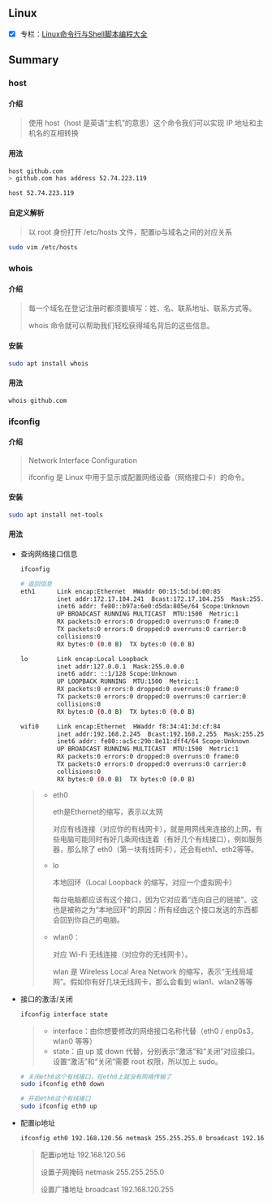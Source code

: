 ## Linux 

- [x] 专栏：[Linux命令行与Shell脚本编程大全](http://www.imooc.com/read/39)



## Summary

### host

#### 介绍

> 使用 host（host 是英语“主机”的意思）这个命令我们可以实现 IP 地址和主机名的互相转换

#### 用法

```bash
host github.com
> github.com has address 52.74.223.119

host 52.74.223.119
```

#### 自定义解析

> 以 root 身份打开 /etc/hosts 文件，配置ip与域名之间的对应关系

```bash
sudo vim /etc/hosts
```



### whois

#### 介绍

> 每一个域名在登记注册时都须要填写：姓、名、联系地址、联系方式等。
>
> whois 命令就可以帮助我们轻松获得域名背后的这些信息。

#### 安装

```bash
sudo apt install whois
```

#### 用法

```bash
whois github.com
```



### ifconfig

#### 介绍

>  Network Interface Configuration
>
> ifconfig 是 Linux 中用于显示或配置网络设备（网络接口卡）的命令。

#### 安装

```bash
sudo apt install net-tools
```

#### 用法

- 查询网络接口信息

  ```bash
  ifconfig
  ```

  ```bash
  # 返回信息
  eth1      Link encap:Ethernet  HWaddr 00:15:5d:bd:00:85
            inet addr:172.17.104.241  Bcast:172.17.104.255  Mask:255.255.255.240
            inet6 addr: fe80::b97a:6e0:d5da:805e/64 Scope:Unknown
            UP BROADCAST RUNNING MULTICAST  MTU:1500  Metric:1
            RX packets:0 errors:0 dropped:0 overruns:0 frame:0
            TX packets:0 errors:0 dropped:0 overruns:0 carrier:0
            collisions:0
            RX bytes:0 (0.0 B)  TX bytes:0 (0.0 B)
  
  lo        Link encap:Local Loopback
            inet addr:127.0.0.1  Mask:255.0.0.0
            inet6 addr: ::1/128 Scope:Unknown
            UP LOOPBACK RUNNING  MTU:1500  Metric:1
            RX packets:0 errors:0 dropped:0 overruns:0 frame:0
            TX packets:0 errors:0 dropped:0 overruns:0 carrier:0
            collisions:0
            RX bytes:0 (0.0 B)  TX bytes:0 (0.0 B)
  
  wifi0     Link encap:Ethernet  HWaddr f8:34:41:3d:cf:84
            inet addr:192.168.2.245  Bcast:192.168.2.255  Mask:255.255.255.0
            inet6 addr: fe80::ac5c:29b:8e11:dff4/64 Scope:Unknown
            UP BROADCAST RUNNING MULTICAST  MTU:1500  Metric:1
            RX packets:0 errors:0 dropped:0 overruns:0 frame:0
            TX packets:0 errors:0 dropped:0 overruns:0 carrier:0
            collisions:0
            RX bytes:0 (0.0 B)  TX bytes:0 (0.0 B)
  ```

  > - eth0
  >
  >   eth是Ethernet的缩写，表示以太网
  >
  >   对应有线连接（对应你的有线网卡），就是用网线来连接的上网，有些电脑可能同时有好几条网线连着（有好几个有线接口），例如服务器，那么除了 eth0（第一块有线网卡），还会有eth1、eth2等等。
  >
  > - lo
  >
  >   本地回环（Local Loopback 的缩写，对应一个虚拟网卡）
  >
  >   每台电脑都应该有这个接口，因为它对应着“连向自己的链接”。这也是被称之为“本地回环”的原因：所有经由这个接口发送的东西都会回到你自己的电脑。
  >
  > - wlan0：
  >
  >   对应 Wi-Fi 无线连接（对应你的无线网卡）。
  >
  >   wlan 是 Wireless Local Area Network 的缩写，表示“无线局域网”。假如你有好几块无线网卡，那么会看到 wlan1、wlan2等等

- 接口的激活/关闭

  ```bash
  ifconfig interface state
  ```

  > * interface：由你想要修改的网络接口名称代替（eth0 / enp0s3，wlan0 等等）
  > * state：由 up 或 down 代替，分别表示“激活”和“关闭”对应接口。设置“激活”和“关闭”需要 root 权限，所以加上 sudo。

  ```bash
  # 关闭eth0这个有线接口，在eth0上就没有网络传输了
  sudo ifconfig eth0 down
  
  # 开启eth0这个有线接口
  sudo ifconfig eth0 up
  ```

- 配置ip地址

  ```bash
  ifconfig eth0 192.168.120.56 netmask 255.255.255.0 broadcast 192.168.120.255
  ```

  > 配置ip地址  192.168.120.56
  >
  > 设置子网掩码 netmask 255.255.255.0
  >
  > 设置广播地址 broadcast 192.168.120.255